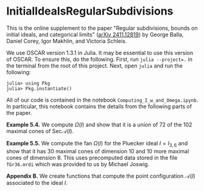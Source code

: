 # InitialIdealsRegularSubdivisions

This is the online supplement to the paper "Regular subdivisions, bounds on initial ideals, and categorical limits" (<a href="https://arxiv.org/abs/2411.12819">arXiv 2411.12819</a>) by George Balla, Daniel Corey, Igor Makhlin, and Victoria Schleis.

We use OSCAR version 1.3.1 in Julia. It may be essential to use this version of OSCAR. To ensure this, do the following. First, run `julia --project=.` in the terminal from the root of this project. Next, open `julia` and run the following: 

```
julia> using Pkg
julia> Pkg.instantiate()
```
All of our code is contained in the notebook `Computing_I_w_and_Omega.ipynb`. In particular, this notebook contains the details from the following parts of the paper.

**Example 5.4.** We compute $\Omega(I)$ and show that it is a union of 72 of the 102 maximal cones of $\mathrm{Sec} \mathcal{A}(I)$. 

**Example 5.5.** We compute the fan $\Omega(I)$ for the Pluecker ideal $I = I_{3,6}$ and show that it has 30 maximal cones of dimension 10 and 10 more maximal cones of dimension 8. This uses precomputed data stored in the file `TGr36.mrdi` which was provided to us by Michael Joswig. 

**Appendix B.** We create functions that compute the point configuration $\mathcal{A}(I)$ associated to the ideal $I$. 

